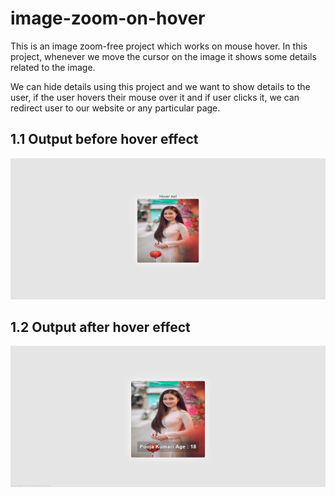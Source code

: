 # image-zoom-on-hover

<p>This is an image zoom-free project which works on mouse hover. In this project, whenever we move the cursor on the image it shows some details related to the image.</p>
<p>We can hide details using this project and we want to show details to the user, if the user hovers their mouse over it and if user clicks it, we can redirect user to our website or any particular page.</p>

<h2>1.1 Output before hover effect</h2>
<img src="https://github.com/BHOLU-SINGH/image-zoom-on-hover/blob/master/Output-IMG.png" />

<h2>1.2 Output after hover effect</h2>
<img src="https://github.com/BHOLU-SINGH/image-zoom-on-hover/blob/master/Output-IMG2.png" />
